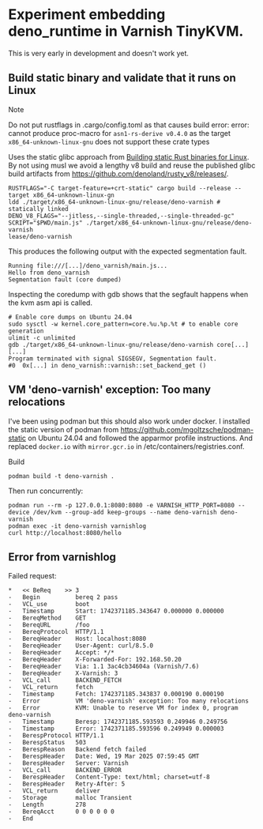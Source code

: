 # Experiment embedding deno_runtime in Varnish TinyKVM.

This is very early in development and doesn't work yet.

## Build static binary and validate that it runs on Linux

> [!NOTE]  
> Do not put rustflags in .cargo/config.toml as that causes build error:
> error: cannot produce proc-macro for `asn1-rs-derive v0.4.0` as the target `x86_64-unknown-linux-gnu` does not support these crate types

Uses the static glibc approach from [Building static Rust binaries for Linux](https://msfjarvis.dev/posts/building-static-rust-binaries-for-linux/).
By not using musl we avoid a lengthy v8 build and reuse the published glibc build artifacts from https://github.com/denoland/rusty_v8/releases/.

```
RUSTFLAGS="-C target-feature=+crt-static" cargo build --release --target x86_64-unknown-linux-gn
ldd ./target/x86_64-unknown-linux-gnu/release/deno-varnish # statically linked
DENO_V8_FLAGS="--jitless,--single-threaded,--single-threaded-gc" SCRIPT="$PWD/main.js" ./target/x86_64-unknown-linux-gnu/release/deno-varnish
lease/deno-varnish
```

This produces the following output with the expected segmentation fault.
```
Running file:///[...]/deno_varnish/main.js...
Hello from deno_varnish
Segmentation fault (core dumped)
```

Inspecting the coredump with gdb shows that the segfault happens when the kvm asm api is called.
```
# Enable core dumps on Ubuntu 24.04
sudo sysctl -w kernel.core_pattern=core.%u.%p.%t # to enable core generation
ulimit -c unlimited
gdb ./target/x86_64-unknown-linux-gnu/release/deno-varnish core[...]
[...]
Program terminated with signal SIGSEGV, Segmentation fault.
#0  0x[...] in deno_varnish::varnish::set_backend_get ()
```

## VM 'deno-varnish' exception: Too many relocations

I've been using podman but this should also work under docker.
I installed the static version of podman from https://github.com/mgoltzsche/podman-static on Ubuntu 24.04 and followed the apparmor profile instructions.
And replaced `docker.io` with `mirror.gcr.io` in /etc/containers/registries.conf.

Build 

    podman build -t deno-varnish .

Then run concurrently:

    podman run --rm -p 127.0.0.1:8080:8080 -e VARNISH_HTTP_PORT=8080 --device /dev/kvm --group-add keep-groups --name deno-varnish deno-varnish
    podman exec -it deno-varnish varnishlog
    curl http://localhost:8080/hello

## Error from varnishlog

Failed request:

```
*   << BeReq    >> 3         
-   Begin          bereq 2 pass
-   VCL_use        boot
-   Timestamp      Start: 1742371185.343647 0.000000 0.000000
-   BereqMethod    GET
-   BereqURL       /foo
-   BereqProtocol  HTTP/1.1
-   BereqHeader    Host: localhost:8080
-   BereqHeader    User-Agent: curl/8.5.0
-   BereqHeader    Accept: */*
-   BereqHeader    X-Forwarded-For: 192.168.50.20
-   BereqHeader    Via: 1.1 3ac4cb34604a (Varnish/7.6)
-   BereqHeader    X-Varnish: 3
-   VCL_call       BACKEND_FETCH
-   VCL_return     fetch
-   Timestamp      Fetch: 1742371185.343837 0.000190 0.000190
-   Error          VM 'deno-varnish' exception: Too many relocations
-   Error          KVM: Unable to reserve VM for index 0, program deno-varnish
-   Timestamp      Beresp: 1742371185.593593 0.249946 0.249756
-   Timestamp      Error: 1742371185.593596 0.249949 0.000003
-   BerespProtocol HTTP/1.1
-   BerespStatus   503
-   BerespReason   Backend fetch failed
-   BerespHeader   Date: Wed, 19 Mar 2025 07:59:45 GMT
-   BerespHeader   Server: Varnish
-   VCL_call       BACKEND_ERROR
-   BerespHeader   Content-Type: text/html; charset=utf-8
-   BerespHeader   Retry-After: 5
-   VCL_return     deliver
-   Storage        malloc Transient
-   Length         278
-   BereqAcct      0 0 0 0 0 0
-   End            
```
